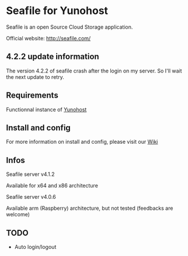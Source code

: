Seafile for Yunohost
============

Seafile is an open Source Cloud Storage application.

Official website: <http://seafile.com/>

4.2.2 update information
------------------------

The version 4.2.2 of seafile crash after the login on my server.
So I'll wait the next update to retry.


Requirements
------------

Functionnal instance of [Yunohost](https://yunohost.org/#/)

Install and config
------------------

For more information on install and config, please visit our [Wiki](https://github.com/CotzaDev/seafile_ynh/wiki/)

Infos
-----

Seafile server v4.1.2

Available for x64 and x86 architecture

Seafile server v4.0.6

Available arm (Raspberry) architecture, but not tested (feedbacks are welcome)

TODO
-----

 - Auto login/logout

